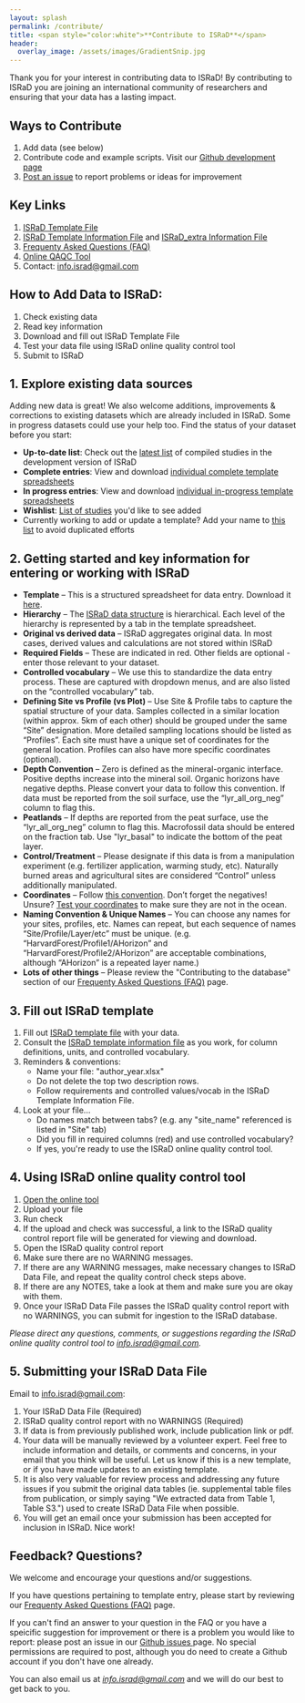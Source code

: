 ```yaml
---
layout: splash
permalink: /contribute/
title: <span style="color:white">**Contribute to ISRaD**</span>
header:
  overlay_image: /assets/images/GradientSnip.jpg
---
```


Thank you for your interest in contributing data to ISRaD!
By contributing to ISRaD you are joining an international community of researchers and ensuring that your data has a lasting impact.

## Ways to Contribute

1. Add data (see below)
1. Contribute code and example scripts. Visit our [Github development page](https://github.com/International-Soil-Radiocarbon-Database/ISRaD)
1. [Post an issue](https://github.com/International-Soil-Radiocarbon-Database/ISRaD/issues) to report problems or ideas for improvement

## Key Links

1. [ISRaD Template File](https://github.com/International-Soil-Radiocarbon-Database/ISRaD/raw/master/Rpkg/inst/extdata/ISRaD_Master_Template.xlsx)
1. [ISRaD Template Information File](https://github.com/International-Soil-Radiocarbon-Database/ISRaD/raw/master/Rpkg/inst/extdata/ISRaD_Template_Info.xlsx) and [ISRaD_extra Information File](https://github.com/International-Soil-Radiocarbon-Database/ISRaD/raw/master/Rpkg/inst/extdata/ISRaD_Extra_Info.xlsx)
1. [Frequenty Asked Questions (FAQ)](https://international-soil-radiocarbon-database.github.io/ISRaD/template_faq/)
1. <a href="https://soilradiocarbon.shinyapps.io/shinyapp/" target="_blank"> Online QAQC Tool</a>
1. Contact: <a href="mailto:info.israd@gmail.com">info.israd@gmail.com</a>

## How to Add Data to ISRaD:

1. Check existing data
1. Read key information
1. Download and fill out ISRaD Template File
1. Test your data file using ISRaD online quality control tool
1. Submit to ISRaD

## 1. Explore existing data sources

Adding new data is great! We also welcome additions, improvements & corrections to existing datasets which are already included in ISRaD. Some in progress datasets could use your help too. Find the status of your dataset before you start:
* **Up-to-date list**: Check out the [latest list](https://github.com/International-Soil-Radiocarbon-Database/ISRaD/blob/master/ISRaD_data_files/database/credits.md) of compiled studies in the development version of ISRaD
* **Complete entries**: View and download [individual complete template spreadsheets](https://github.com/International-Soil-Radiocarbon-Database/ISRaD/tree/master/ISRaD_data_files)
* **In progress entries**: View and download [individual in-progress template spreadsheets](https://github.com/International-Soil-Radiocarbon-Database/ISRaD/tree/master/ISRaD_data_files_in_progress)
* **Wishlist**: [List of studies](https://docs.google.com/spreadsheets/d/1lezUOJjYnB7KtXGDDFO_PKWLtx_7NZ3WaOubP2zUX-g/edit#gid=1009481555) you'd like to see added
* Currently working to add or update a template? Add your name to [this list](https://docs.google.com/spreadsheets/d/1lezUOJjYnB7KtXGDDFO_PKWLtx_7NZ3WaOubP2zUX-g/edit#gid=1750356077) to avoid duplicated efforts

## 2. Getting started and key information for entering or working with ISRaD

* **Template** – This is a structured spreadsheet for data entry. Download it [here](https://github.com/International-Soil-Radiocarbon-Database/ISRaD/raw/master/Rpkg/inst/extdata/ISRaD_Master_Template.xlsx).
* **Hierarchy** – The [ISRaD data structure](https://international-soil-radiocarbon-database.github.io/ISRaD/database/) is hierarchical. Each level of the hierarchy is represented by a tab in the template spreadsheet.
* **Original vs derived data** – ISRaD aggregates original data. In most cases, derived values and calculations are not stored within ISRaD
* **Required Fields** – These are indicated in red. Other fields are optional - enter those relevant to your dataset.
* **Controlled vocabulary** – We use this to standardize the data entry process. These are captured with dropdown menus, and are also listed on the “controlled vocabulary” tab.
* **Defining Site vs Profile (vs Plot)** – Use Site & Profile tabs to capture the spatial structure of your data. Samples collected in a similar location (within approx. 5km of each other) should be grouped under the same “Site” designation. More detailed sampling locations should be listed as “Profiles”. Each site must have a unique set of coordinates for the general location. Profiles can also have more specific coordinates (optional).
* **Depth Convention** – Zero is defined as the mineral-organic interface. Positive depths increase into the mineral soil. Organic horizons have negative depths. Please convert your data to follow this convention. If data must be reported from the soil surface, use the “lyr_all_org_neg” column to flag this.
* **Peatlands** – If depths are reported from the peat surface, use the “lyr_all_org_neg” column to flag this. Macrofossil data should be entered on the fraction tab. Use "lyr_basal" to indicate the bottom of the peat layer.
* **Control/Treatment** – Please designate if this data is from a manipulation experiment (e.g. fertilizer application, warming study, etc). Naturally burned areas and agricultural sites are considered “Control” unless additionally manipulated.
* **Coordinates** – Follow [this convention](https://en.wikipedia.org/wiki/File:Latitude_and_Longitude_of_the_Earth.svg). Don’t forget the negatives! Unsure? [Test your coordinates](https://www.google.com/maps/) to make sure they are not in the ocean.
* **Naming Convention & Unique Names** – You can choose any names for your sites, profiles, etc. Names can repeat, but each sequence of names “Site/Profile/Layer/etc” must be unique. (e.g. “HarvardForest/Profile1/AHorizon” and “HarvardForest/Profile2/AHorizon” are acceptable combinations, although “AHorizon” is a repeated layer name.)
* **Lots of other things** – Please review the "Contributing to the database" section of our [Frequenty Asked Questions (FAQ)](https://international-soil-radiocarbon-database.github.io/ISRaD/template_faq/) page.

## 3. Fill out ISRaD template

1. Fill out [ISRaD template file](https://github.com/International-Soil-Radiocarbon-Database/ISRaD/raw/master/Rpkg/inst/extdata/ISRaD_Master_Template.xlsx) with your data.
1. Consult the [ISRaD template information file](https://github.com/International-Soil-Radiocarbon-Database/ISRaD/raw/master/Rpkg/inst/extdata/ISRaD_Template_Info.xlsx) as you work, for column definitions, units, and controlled vocabulary.
1. Reminders & conventions:
   * Name your file: "author_year.xlsx"
   * Do not delete the top two description rows.
   * Follow requirements and controlled values/vocab in the ISRaD Template Information File.
1. Look at your file...
   * Do names match between tabs? (e.g. any "site_name" referenced is listed in "Site" tab)
   * Did you fill in required columns (red) and use controlled vocabulary?
   * If yes, you're ready to use the ISRaD online quality control tool.


## 4. Using ISRaD online quality control tool

1. <a href="https://soilradiocarbon.shinyapps.io/shinyapp/" target="_blank"> Open the online tool</a>
1. Upload your file
1. Run check
1. If the upload and check was successful, a link to the ISRaD quality control report file will be generated for viewing and download.
1. Open the ISRaD quality control report
1. Make sure there are no WARNING messages.
1. If there are any WARNING messages, make necessary changes to ISRaD Data File, and repeat the quality control check steps above.
1. If there are any NOTES, take a look at them and make sure you are okay with them.
1. Once your ISRaD Data File passes the ISRaD quality control report with no WARNINGS, you can submit for ingestion to the ISRaD database.

*Please direct any questions, comments, or suggestions regarding the ISRaD online quality control tool to <a href="mailto:info.israd@gmail.com">info.israd@gmail.com</a>.*

## 5. Submitting your ISRaD Data File

Email to <a href="mailto:info.israd@gmail.com">info.israd@gmail.com</a>:
1. Your ISRaD Data File (Required)
1. ISRaD quality control report with no WARNINGS (Required)
1. If data is from previously published work, include publication link or pdf.
1. Your data will be manually reviewed by a volunteer expert. Feel free to include information and details, or comments and concerns, in your email that you think will be useful. Let us know if this is a new template, or if you have made updates to an existing template.
1. It is also very valuable for review process and addressing any future issues if you submit the original data tables (ie. supplemental table files from publication, or simply saying "We extracted data from Table 1, Table S3.") used to create ISRaD Data File when possible.
1. You will get an email once your submission has been accepted for inclusion in ISRaD. Nice work!

## Feedback? Questions?
We welcome and encourage your questions and/or suggestions.

If you have questions pertaining to template entry, please start by reviewing our [Frequenty Asked Questions (FAQ)](https://international-soil-radiocarbon-database.github.io/ISRaD/template_faq/) page.

If you can't find an answer to your question in the FAQ or you have a speicific suggestion for improvement or there is a problem you would like to report: please post an issue in our [Github issues ](https://github.com/International-Soil-Radiocarbon-Database/ISRaD/issues) page. No special permissions are required to post, although you do need to create a Github account if you don't have one already.

You can also email us at *<a href="mailto:info.israd@gmail.com">info.israd@gmail.com</a>* and we will do our best to get back to you.

